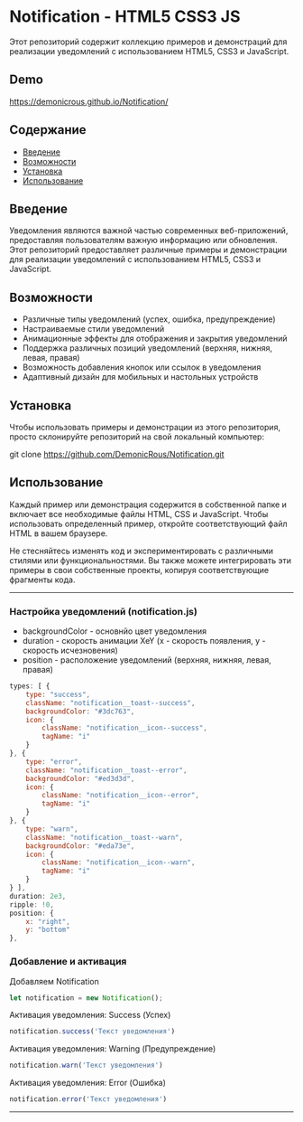 # Notification - HTML5 CSS3 JS

Этот репозиторий содержит коллекцию примеров и демонстраций для реализации уведомлений с использованием HTML5, CSS3 и JavaScript.

## Demo

https://demonicrous.github.io/Notification/

## Содержание

- [Введение](#введение)
- [Возможности](#возможности)
- [Установка](#установка)
- [Использование](#использование)

## Введение

Уведомления являются важной частью современных веб-приложений, предоставляя пользователям важную информацию или обновления. Этот репозиторий предоставляет различные примеры и демонстрации для реализации уведомлений с использованием HTML5, CSS3 и JavaScript.

## Возможности

- Различные типы уведомлений (успех, ошибка, предупреждение)
- Настраиваемые стили уведомлений
- Анимационные эффекты для отображения и закрытия уведомлений
- Поддержка различных позиций уведомлений (верхняя, нижняя, левая, правая)
- Возможность добавления кнопок или ссылок в уведомления
- Адаптивный дизайн для мобильных и настольных устройств

## Установка

Чтобы использовать примеры и демонстрации из этого репозитория, просто склонируйте репозиторий на свой локальный компьютер:


git clone https://github.com/DemonicRous/Notification.git


## Использование

Каждый пример или демонстрация содержится в собственной папке и включает все необходимые файлы HTML, CSS и JavaScript. Чтобы использовать определенный пример, откройте соответствующий файл HTML в вашем браузере.

Не стесняйтесь изменять код и экспериментировать с различными стилями или функциональностями. Вы также можете интегрировать эти примеры в свои собственные проекты, копируя соответствующие фрагменты кода.

____

### Настройка уведомлений (notification.js)

- backgroundColor - основнйо цвет уведомления
- duration - скорость анимации XeY (x - скорость появления, y - скорость исчезновения)
- position - расположение уведомлений (верхняя, нижняя, левая, правая) 

```js
types: [ {
    type: "success",
    className: "notification__toast--success",
    backgroundColor: "#3dc763",
    icon: {
        className: "notification__icon--success",
        tagName: "i"
    }
}, {
    type: "error",
    className: "notification__toast--error",
    backgroundColor: "#ed3d3d",
    icon: {
        className: "notification__icon--error",
        tagName: "i"
    }
}, {
    type: "warn",
    className: "notification__toast--warn",
    backgroundColor: "#eda73e",
    icon: {
        className: "notification__icon--warn",
        tagName: "i"
    }
} ],
duration: 2e3,
ripple: !0,
position: {
    x: "right",
    y: "bottom"
},
```

### Добавление и активация

Добавляем Notification

```js
let notification = new Notification(); 
```

Активация уведомления: Success (Успех)

```js
notification.success('Текст уведомления')
```

Активация уведомления: Warning (Предупреждение)

```js
notification.warn('Текст уведомления')
```

Активация уведомления: Error (Ошибка)

```js
notification.error('Текст уведомления')
```

____



